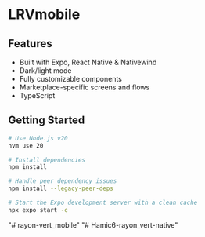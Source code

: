 # LRVmobile 

## Features

- Built with Expo, React Native & Nativewind
- Dark/light mode
- Fully customizable components
- Marketplace-specific screens and flows
- TypeScript 

## Getting Started

```bash
# Use Node.js v20
nvm use 20

# Install dependencies
npm install

# Handle peer dependency issues
npm install --legacy-peer-deps

# Start the Expo development server with a clean cache
npx expo start -c
```

"# rayon-vert_mobile" 
"# Hamic6-rayon_vert-native" 

